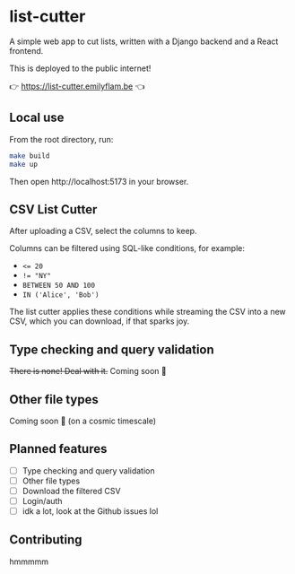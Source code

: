 # list-cutter

A simple web app to cut lists, written with a Django backend and a React frontend.

This is deployed to the public internet!

👉 https://list-cutter.emilyflam.be 👈

## Local use

From the root directory, run:

```bash
make build
make up
```

Then open http://localhost:5173 in your browser.

## CSV List Cutter

After uploading a CSV, select the columns to keep.

Columns can be filtered using SQL-like conditions, for example:

- `<= 20`
- `!= "NY"`
- `BETWEEN 50 AND 100`
- `IN ('Alice', 'Bob')`

The list cutter applies these conditions while streaming the CSV into a new CSV, which you can download, if that sparks joy.

## Type checking and query validation

~~There is none! Deal with it.~~ Coming soon 👼

## Other file types

Coming soon 👼 (on a cosmic timescale)

## Planned features

- [ ] Type checking and query validation
- [ ] Other file types
- [ ] Download the filtered CSV
- [ ] Login/auth
- [ ] idk a lot, look at the Github issues lol

## Contributing

hmmmmm
